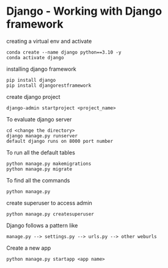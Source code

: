 # Django - Working with Django framework


creating a virtual env and activate 
```
conda create --name django python==3.10 -y
conda activate django

```

installing django framework

```
pip install django
pip install djangorestframework

```

create django project

```
django-admin startproject <project_name>

```

To evaluate django server

```
cd <change the directory>
django manage.py runserver
default django runs on 8000 port number

```

To run all the default tables 

```
python manage.py makemigrations
python manage.py migrate

```

To find all the commands
```
python manage.py

```

create superuser to access admin

```
python manage.py createsuperuser

```

Django follows a pattern like
```
manage.py --> settings.py --> urls.py --> other weburls

```

Create a new app
```
python manage.py startapp <app name>

```



